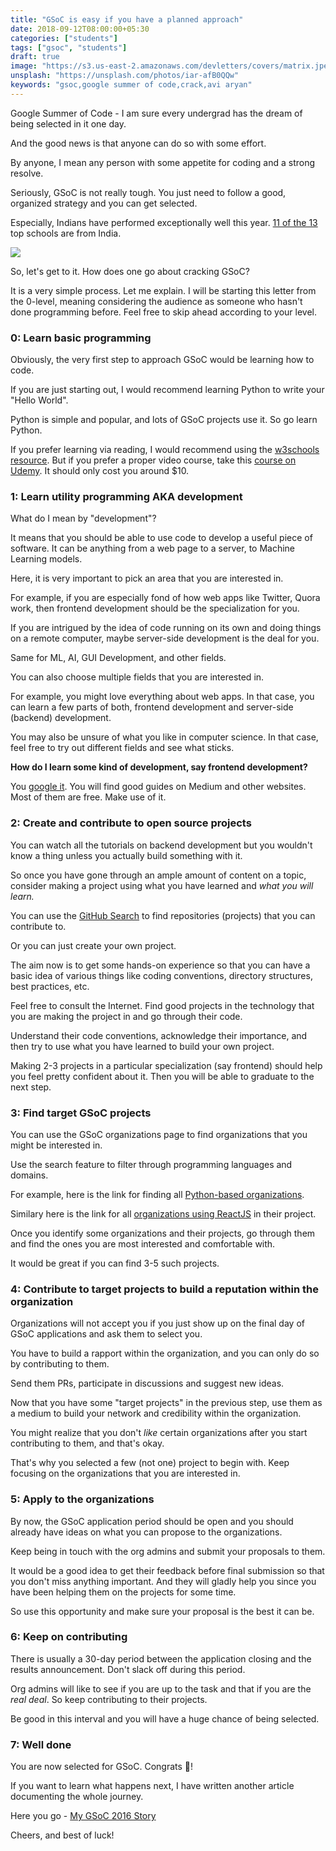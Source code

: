 ```yaml
---
title: "GSoC is easy if you have a planned approach"
date: 2018-09-12T08:00:00+05:30
categories: ["students"]
tags: ["gsoc", "students"]
draft: true
image: "https://s3.us-east-2.amazonaws.com/devletters/covers/matrix.jpeg"
unsplash: "https://unsplash.com/photos/iar-afB0QQw"
keywords: "gsoc,google summer of code,crack,avi aryan"
---
```


Google Summer of Code - I am sure every undergrad has the dream of being selected in it one day.

And the good news is that anyone can do so with some effort.

By anyone, I mean any person with some appetite for coding and a strong resolve.

Seriously, GSoC is not really tough. You just need to follow a good, organized strategy and you can get selected.

Especially, Indians have performed exceptionally well this year. [11 of the 13](https://opensource.googleblog.com/2018/06/google-summer-of-code-2018-statistics-part-2.html) top schools are from India. 

![](https://i.imgur.com/0aS157u.png)

So, let's get to it. How does one go about cracking GSoC?

It is a very simple process. Let me explain. I will be starting this letter from the 0-level, meaning considering the audience as someone who hasn't done programming before. Feel free to skip ahead according to your level.


### 0: Learn basic programming

Obviously, the very first step to approach GSoC would be learning how to code.

If you are just starting out, I would recommend learning Python to write your "Hello World". 

Python is simple and popular, and lots of GSoC projects use it. So go learn Python.

If you prefer learning via reading, I would recommend using the [w3schools resource](https://www.w3schools.com/python/). But if you prefer a proper video course, take this [course on Udemy](https://www.udemy.com/complete-python-bootcamp/). It should only cost you around $10.


### 1: Learn utility programming AKA development

What do I mean by "development"?

It means that you should be able to use code to develop a useful piece of software. It can be anything from a web page to a server, to Machine Learning models.

Here, it is very important to pick an area that you are interested in.

For example, if you are especially fond of how web apps like Twitter, Quora work, then frontend development should be the specialization for you.

If you are intrigued by the idea of code running on its own and doing things on a remote computer, maybe server-side development is the deal for you.

Same for ML, AI, GUI Development, and other fields.

You can also choose multiple fields that you are interested in. 

For example, you might love everything about web apps. In that case, you can learn a few parts of both, frontend development and server-side (backend) development.

You may also be unsure of what you like in computer science. In that case, feel free to try out different fields and see what sticks.

**How do I learn some kind of development, say frontend development?**

You [google it](https://www.google.co.in/search?q=learn+frontend+development). You will find good guides on Medium and other websites. Most of them are free. 
Make use of it.


### 2: Create and contribute to open source projects

You can watch all the tutorials on backend development but you wouldn't know a thing unless you actually build something with it.

So once you have gone through an ample amount of content on a topic, consider making a project using what you have learned and *what you will learn.*

You can use the [GitHub Search](https://github.com/search?utf8=%E2%9C%93&q=javascript+label%3Agood-first-issue&type=Issues&ref=advsearch&l=&l=) to find repositories (projects) that you can contribute to. 

Or you can just create your own project. 

The aim now is to get some hands-on experience so that you can have a basic idea of various things like coding conventions, directory structures, best practices, etc. 

Feel free to consult the Internet. Find good projects in the technology that you are making the project in and go through their code.

Understand their code conventions, acknowledge their importance, and then try to use what you have learned to build your own project.

Making 2-3 projects in a particular specialization (say frontend) should help you feel pretty confident about it. Then you will be able to graduate to the next step.

### 3: Find target GSoC projects

You can use the GSoC organizations page to find organizations that you might be interested in.

Use the search feature to filter through programming languages and domains.

For example, here is the link for finding all [Python-based organizations](https://summerofcode.withgoogle.com/organizations/?sp-search=python).

Similary here is the link for all [organizations using ReactJS](https://summerofcode.withgoogle.com/organizations/?sp-search=react) in their project. 

Once you identify some organizations and their projects, go through them and find the ones you are most interested and comfortable with.

It would be great if you can find 3-5 such projects.


### 4: Contribute to target projects to build a reputation within the organization

Organizations will not accept you if you just show up on the final day of GSoC applications and ask them to select you.

You have to build a rapport within the organization, and you can only do so by contributing to them.

Send them PRs, participate in discussions and suggest new ideas. 

Now that you have some "target projects" in the previous step, use them as a medium to build your network and credibility within the organization.

You might realize that you don't *like* certain organizations after you start contributing to them, and that's okay. 

That's why you selected a few (not one) project to begin with. Keep focusing on the organizations that you are interested in.


### 5: Apply to the organizations

By now, the GSoC application period should be open and you should already have ideas on what you can propose to the organizations.

Keep being in touch with the org admins and submit your proposals to them.

It would be a good idea to get their feedback before final submission so that you don't miss anything important. And they will gladly help you since you have been helping them on the projects for some time.

So use this opportunity and make sure your proposal is the best it can be.


### 6: Keep on contributing

There is usually a 30-day period between the application closing and the results announcement. Don't slack off during this period.

Org admins will like to see if you are up to the task and that if you are the *real deal*. So keep contributing to their projects. 

Be good in this interval and you will have a huge chance of being selected.


### 7: Well done

You are now selected for GSoC. Congrats 🎉!

If you want to learn what happens next, I have written another article documenting the whole journey.

Here you go - [My GSoC 2016 Story](https://aviaryan.in/blog/first-gsoc-story.html)

Cheers, and best of luck!

